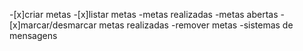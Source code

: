 -[x]criar metas 
-[x]listar metas
    -metas realizadas
    -metas abertas
-[x]marcar/desmarcar metas realizadas
-remover metas
-sistemas de mensagens